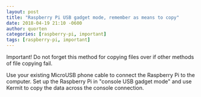 ```yaml
---
layout: post
title: "Raspberry Pi USB gadget mode, remember as means to copy"
date: 2018-04-19 21:10 -0600
author: quorten
categories: [raspberry-pi, important]
tags: [raspberry-pi, important]
---
```


Important!  Do not forget this method for copying files over if other
methods of file copying fail.

Use your existing MicroUSB phone cable to connect the Raspberry Pi to
the computer.  Set up the Raspberry Pi in "console USB gadget mode"
and use Kermit to copy the data across the console connection.
